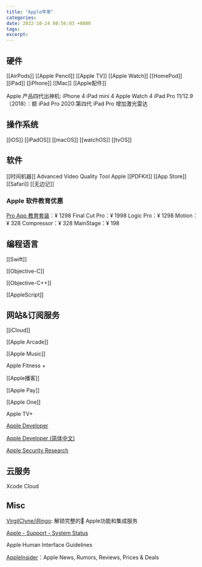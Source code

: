 ```yaml
---
title: "Apple苹果"
categories: 
date: 2022-10-24 08:56:03 +0800
tags: 
excerpt: 
---
```



## 硬件

[[AirPods]]
[[Apple Pencil]]
[[Apple TV]]
[[Apple Watch]]
[[HomePod]]
[[iPad]]
[[iPhone]]
[[Mac]]
[[Apple配件]]


Apple 产品四代出神机:
iPhone 4
iPad mini 4
Apple Watch 4
iPad Pro 11/12.9（2018）：额
iPad Pro 2020:第四代 iPad Pro 增加激光雷达

## 操作系统

[[iOS]]
[[iPadOS]]
[[macOS]]
[[watchOS]]
[[tvOS]]


## 软件

[[时间机器]]
Advanced Video Quality Tool
Apple [[PDFKit]]
[[App Store]]
[[Safari]]
[[无边记]]


### Apple 软件教育优惠

[Pro App 教育套装](https://www.apple.com.cn/cn-k12/shop/product/BMGE2CH/A)：¥ 1298
Final Cut Pro：¥ 1998
Logic Pro：¥ 1298
Motion：¥ 328
Compressor：¥ 328
MainStage：¥ 198

## 编程语言

[[Swift]]

[[Objective-C]]

[[Objective-C++]]

[[AppleScript]]


## 网站&订阅服务

[[iCloud]]

[[Apple Arcade]]

[[Apple Music]]

Apple Fitness +

[[Apple播客]]

[[Apple Pay]]

[[Apple One]]

Apple TV+

[Apple Developer](https://developer.apple.com/)

[Apple Developer (简体中文)](https://developer.apple.com/cn/)

[Apple Security Research](https://security.apple.com/)


## 云服务

Xcode Cloud


## Misc

[VirgilClyne/iRingo](https://github.com/VirgilClyne/iRingo): 解锁完整的 Apple功能和集成服务

[Apple - Support - System Status](https://www.apple.com.cn/cn/support/systemstatus/)

Apple Human Interface Guidelines

[AppleInsider](https://appleinsider.com/)：Apple News, Rumors, Reviews, Prices & Deals





